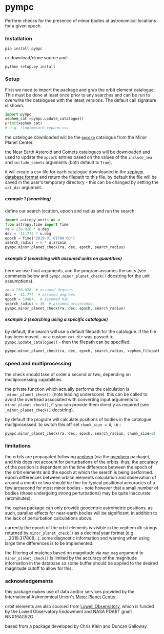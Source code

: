pympc
=====

Perform checks for the presence of minor bodies at astronomical locations for a given epoch.

### Installation

`pip install pympc`

or download/clone source and:

`python setup.py install`

### Setup
First we need to import the package and grab the orbit element catalogue. This must be done at least 
once prior to any searches and can be run to overwrite the catalogues with the latest versions. 
The default call signature is shown.
```python
import pympc
xephem_cat =pympc.update_catalogue()
print(xephem_cat)
# e.g. /tmp/mpcorb_xephem.csv
```

the catalogue downloaded will be the [`mpcorb`](https://www.minorplanetcenter.net/data) catalogue 
from the Minor Planet Center.

the Near Earth Asteroid and Comets catalogues will be downloaded and used to update the `mpcorb` entries based on 
the values of the `include_nea` and `include_comets` arguments (both default to `True`).
 
it will create a csv file for each catalogue downloaded in the 
[xephem database format](http://www.clearskyinstitute.com/xephem/help/xephem.html#mozTocId468501) and return
the filepath to this file. by default the file will be saved in the user's temporary directory - this can
be changed by setting the `cat_dir` argument.

##### example 1 (searching)
define our search location, epoch and radius and run the search.
```python
import astropy.units as u
from astropy.time import Time
ra = 230.028 * u.deg
dec = -11.774 * u.deg
epoch = Time("2019-01-01T00:00")
search_radius = 5 * u.arcmin
pympc.minor_planet_check(ra, dec, epoch, search_radius)
```


##### example 2 (searching with assumed units on quantities)
here we use float arguments, and the program assumes the units (see comments below and
`pympc.minor_planet_check()` docstring for the unit assumptions).
```python
ra = 230.028  # assumed degrees
dec = -11.774  # assumed degrees
epoch = 58484.  # assumed MJD
search_radius = 30  # assumed arcseconds
pympc.minor_planet_check(ra, dec, epoch, search_radius)
```

##### example 3 (searching using a specific catalogue)
by default, the search will use a default filepath for the catalogue. if the file has been moved - or a 
custom `cat_dir` was passed to `pympc.update_catalogue()` - then the filepath can be specified.

```python
pympc.minor_planet_check(ra, dec, epoch, search_radius, xephem_filepath='/path/to/mpcorb_xphem.csv')
```

### speed and multiprocessing
the check should take of order a second or two, depending on multiprocessing capabilities.

the private function which actually performs the calculation is `_minor_planet_check()` (note leading underscore).
this can be called to avoid the overhead associated with converting input arguments to `minor_planet_check()`, if
you can provide them directly as required (see `_minor_planet_check()` docstring).

by default the program will calculate positions of bodies in the catalogue multiprocessed. to switch this off set
`chunk_size = 0`, i.e.:

```python
pympc.minor_planet_check(ra, dec, epoch, search_radius, chunk_size=0)
```

### limitations
the orbits are propagated following [xephem](http://www.clearskyinstitute.com/xephem) (via the 
[pyephem](https://rhodesmill.org/pyephem/) package), and this does not account for perturbations of the orbits. thus, 
the accuracy of the position is dependent on the time difference between the epoch of the orbit elements and the epoch 
at which the search is being performed. epoch differences between orbital elements calculation and observation of 
around a month or two should be fine for typical positional accuracies of a few arcsecond for most minor bodies - note
however that a small number of bodies (those undergoing strong perturbations) may be quite inaccurate (arcminutes).

the `xephem` package can only provide geocentric astrometric positions. as such, parallax effects for near-earth 
bodies will be significant, in addition to the lack of perturbation calculations above.

currently the epoch of the orbit elements is visible in the xephem db strings returned by `minor_planet_check()` as a
decimal year format (e.g. ..,2019.317808,..). some diagnostic information and warning when using large time differences
is to be implemented.

the filtering of matches based on magnitude via `max_mag` argument to `minor_planet_check()` is limited by the accuracy 
of the magnitude information in the database so some buffer should be applied to the desired magnitude cutoff to allow 
for this.

### acknowledgements
this package makes use of data and/or services provided by the International Astronomical Union's 
[Minor Planet Center](https://www.minorplanetcenter.net).

orbit elements are also sourced from [Lowell Observatory](https://asteroid.lowell.edu/main/), which is funded by the 
Lowell Observatory Endowment and NASA PDART grant NNX16AG52G.

based from a package developed by Chris Klein and Duncan Galloway.